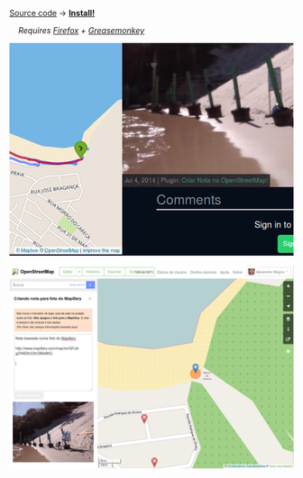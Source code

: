 [Source code](Mapillary_2_OSM_Note.user.js) → [**Install!**](https://raw.githubusercontent.com/alexandre-mbm/GM_mapillary-osm-notes/master/Mapillary_2_OSM_Note.user.js)

&nbsp;&nbsp;&nbsp;&nbsp;_Requires [Firefox](http://www.mozilla.org/pt-BR/firefox/new/) + [Greasemonkey](https://addons.mozilla.org/pt-br/firefox/addon/greasemonkey/)_

![](at-mapillary-site.png?raw=true)

![](at-openstreetmap-site.png?raw=true)
